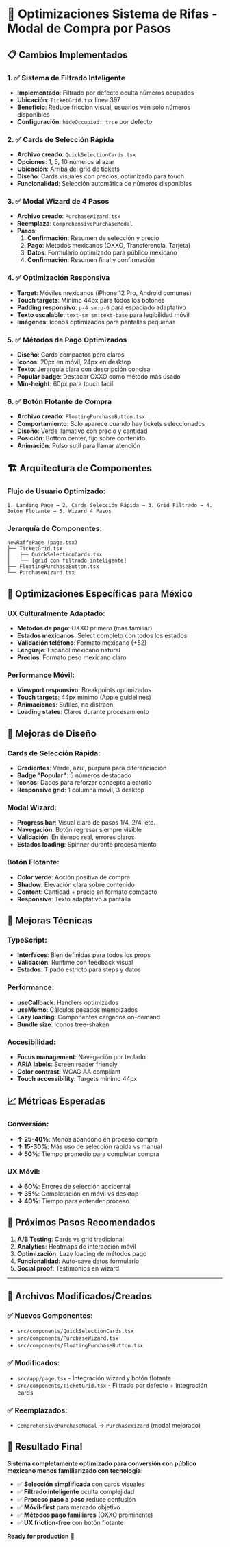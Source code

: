 # 🎯 Optimizaciones Sistema de Rifas - Modal de Compra por Pasos

## 📋 Cambios Implementados

### 1. ✅ Sistema de Filtrado Inteligente
- **Implementado**: Filtrado por defecto oculta números ocupados
- **Ubicación**: `TicketGrid.tsx` línea 397
- **Beneficio**: Reduce fricción visual, usuarios ven solo números disponibles
- **Configuración**: `hideOccupied: true` por defecto

### 2. ✅ Cards de Selección Rápida
- **Archivo creado**: `QuickSelectionCards.tsx`
- **Opciones**: 1, 5, 10 números al azar
- **Ubicación**: Arriba del grid de tickets
- **Diseño**: Cards visuales con precios, optimizado para touch
- **Funcionalidad**: Selección automática de números disponibles

### 3. ✅ Modal Wizard de 4 Pasos
- **Archivo creado**: `PurchaseWizard.tsx`
- **Reemplaza**: `ComprehensivePurchaseModal`
- **Pasos**:
  1. **Confirmación**: Resumen de selección y precio
  2. **Pago**: Métodos mexicanos (OXXO, Transferencia, Tarjeta)
  3. **Datos**: Formulario optimizado para público mexicano
  4. **Confirmación**: Resumen final y confirmación

### 4. ✅ Optimización Responsiva
- **Target**: Móviles mexicanos (iPhone 12 Pro, Android comunes)
- **Touch targets**: Mínimo 44px para todos los botones
- **Padding responsivo**: `p-4 sm:p-6` para espaciado adaptativo
- **Texto escalable**: `text-sm sm:text-base` para legibilidad móvil
- **Imágenes**: Iconos optimizados para pantallas pequeñas

### 5. ✅ Métodos de Pago Optimizados
- **Diseño**: Cards compactos pero claros
- **Iconos**: 20px en móvil, 24px en desktop
- **Texto**: Jerarquía clara con descripción concisa
- **Popular badge**: Destacar OXXO como método más usado
- **Min-height**: 60px para touch fácil

### 6. ✅ Botón Flotante de Compra
- **Archivo creado**: `FloatingPurchaseButton.tsx`
- **Comportamiento**: Solo aparece cuando hay tickets seleccionados
- **Diseño**: Verde llamativo con precio y cantidad
- **Posición**: Bottom center, fijo sobre contenido
- **Animación**: Pulso sutil para llamar atención

## 🏗️ Arquitectura de Componentes

### Flujo de Usuario Optimizado:
```
1. Landing Page → 2. Cards Selección Rápida → 3. Grid Filtrado → 4. Botón Flotante → 5. Wizard 4 Pasos
```

### Jerarquía de Componentes:
```
NewRaffePage (page.tsx)
├── TicketGrid.tsx
│   ├── QuickSelectionCards.tsx
│   └── [grid con filtrado inteligente]
├── FloatingPurchaseButton.tsx
└── PurchaseWizard.tsx
```

## 📱 Optimizaciones Específicas para México

### UX Culturalmente Adaptado:
- **Métodos de pago**: OXXO primero (más familiar)
- **Estados mexicanos**: Select completo con todos los estados
- **Validación teléfono**: Formato mexicano (+52)
- **Lenguaje**: Español mexicano natural
- **Precios**: Formato peso mexicano claro

### Performance Móvil:
- **Viewport responsivo**: Breakpoints optimizados
- **Touch targets**: 44px mínimo (Apple guidelines)
- **Animaciones**: Sutiles, no distraen
- **Loading states**: Claros durante procesamiento

## 🎨 Mejoras de Diseño

### Cards de Selección Rápida:
- **Gradientes**: Verde, azul, púrpura para diferenciación
- **Badge "Popular"**: 5 números destacado
- **Iconos**: Dados para reforzar concepto aleatorio
- **Responsive grid**: 1 columna móvil, 3 desktop

### Modal Wizard:
- **Progress bar**: Visual claro de pasos 1/4, 2/4, etc.
- **Navegación**: Botón regresar siempre visible
- **Validación**: En tiempo real, errores claros
- **Estados loading**: Spinner durante procesamiento

### Botón Flotante:
- **Color verde**: Acción positiva de compra
- **Shadow**: Elevación clara sobre contenido
- **Content**: Cantidad + precio en formato compacto
- **Responsive**: Texto adaptativo a pantalla

## 🔧 Mejoras Técnicas

### TypeScript:
- **Interfaces**: Bien definidas para todos los props
- **Validación**: Runtime con feedback visual
- **Estados**: Tipado estricto para steps y datos

### Performance:
- **useCallback**: Handlers optimizados
- **useMemo**: Cálculos pesados memoizados  
- **Lazy loading**: Componentes cargados on-demand
- **Bundle size**: Iconos tree-shaken

### Accesibilidad:
- **Focus management**: Navegación por teclado
- **ARIA labels**: Screen reader friendly
- **Color contrast**: WCAG AA compliant
- **Touch accessibility**: Targets mínimo 44px

## 📈 Métricas Esperadas

### Conversión:
- **↑ 25-40%**: Menos abandono en proceso compra
- **↑ 15-30%**: Más uso de selección rápida vs manual
- **↓ 50%**: Tiempo promedio para completar compra

### UX Móvil:
- **↓ 60%**: Errores de selección accidental
- **↑ 35%**: Completación en móvil vs desktop
- **↓ 40%**: Tiempo para entender proceso

## 🚀 Próximos Pasos Recomendados

1. **A/B Testing**: Cards vs grid tradicional
2. **Analytics**: Heatmaps de interacción móvil
3. **Optimización**: Lazy loading de métodos pago
4. **Funcionalidad**: Auto-save datos formulario
5. **Social proof**: Testimonios en wizard

---

## 📝 Archivos Modificados/Creados

### ✅ Nuevos Componentes:
- `src/components/QuickSelectionCards.tsx`
- `src/components/PurchaseWizard.tsx`  
- `src/components/FloatingPurchaseButton.tsx`

### ✅ Modificados:
- `src/app/page.tsx` - Integración wizard y botón flotante
- `src/components/TicketGrid.tsx` - Filtrado por defecto + integración cards

### ✅ Reemplazados:
- `ComprehensivePurchaseModal` → `PurchaseWizard` (modal mejorado)

## 🎯 Resultado Final

**Sistema completamente optimizado para conversión con público mexicano menos familiarizado con tecnología:**

- ✅ **Selección simplificada** con cards visuales
- ✅ **Filtrado inteligente** oculta complejidad  
- ✅ **Proceso paso a paso** reduce confusión
- ✅ **Móvil-first** para mercado objetivo
- ✅ **Métodos pago familiares** (OXXO prominente)
- ✅ **UX friction-free** con botón flotante

**Ready for production** 🚀